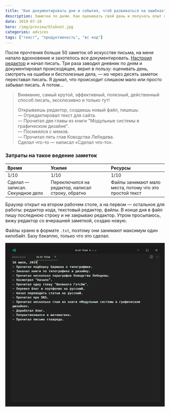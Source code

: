 ```yaml
---
title: "Как документировать дни и события, чтоб развиваться на ошибках"
description: Заметки по дням. Как оценивать свой день и получать опыт отовсюду
date: 2019-07-18
hero: /img/preview/bloknot.jpg
categories: advices
tags: ["текст", "продуктивность", "вс код"]
---
```


После прочтения больше 50 заметок об искусстве письма, на меня напало
вдохновение и захотелось все документировать.
[Настроил редактор](/blog/all/minimalistic-vscode/) и начал писать. Три раза
заводил дневник по дням и документировал происходящее, верил в пользу: оценивать
день, смотреть на ошибки и бесполезные дела, — но через десять заметок
переставал писать. Я думал, что происходит слишком мало или просто забывал
писать. А потом...

> Внимание, самый крутой, эффективный, полезный, действенный способ писать,
> эксклюзивно и только тут!
>
> Открываешь редактор, создаешь новый файл, пишешь:\
> — Отредактировал текст для сайта.\
> — Прочитал две главы из книги "Модульные системы в графическом дизайне".\
> — Посмеялся с мемов.\
> — Прочитал пять глав Ководства Лебедева.\
> Сделал что-то — написал «Сделал что-то».

### Затраты на такое ведение заметок

| Время                            | Усилия                                            | Ресурсы                                                 |
| :------------------------------- | :------------------------------------------------ | :------------------------------------------------------ |
| 1/10                             | 1/10                                              | 1/10                                                    |
| Сделал — записал. Секундное дело | Переключился на редактор, написал строку, обратно | Файлы занимают мало места, потому что это простой текст |

Браузер открыт на втором рабочем столе, а на первом — остальное для работы:
редактор кода, текстовый редактор, файлы. В конце дня в файл пишу последнюю
строку и не закрываю редактор. Утром просыпаюсь, вижу редактор со вчерашней
заметкой, создаю новую.

Файлы храню в формате `.txt`, поэтому они занимают максимум один килобайт. Базу
бэкаплю, только что это сделал.

![Пример заметки за 16 июля 2019](daily-notes.jpg "Пример заметки за 16 июля 2019")
